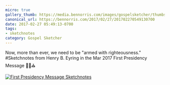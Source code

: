 ```yaml
---
micro: true
gallery_thumb: https://media.bennorris.com/images/gospelsketcher/thumbs/mar-17-first-pres-message.jpg
canonical_url: https://bennorris.com/2017/02/27/201702270549130700
date: 2017-02-27 05:49:13-0700
tags:
- sketchnotes
category: Gospel Sketcher
---
```


Now, more than ever, we need to be "armed with righteousness." #Sketchnotes from Henry B. Eyring in the Mar 2017 First Presidency Message ✍🏼⛪️

[![First Presidency Message Sketchnotes](https://media.bennorris.com/images/gospelsketcher/general/mar-17-first-pres-message.jpg)](https://media.bennorris.com/images/gospelsketcher/general/mar-17-first-pres-message.jpg)
